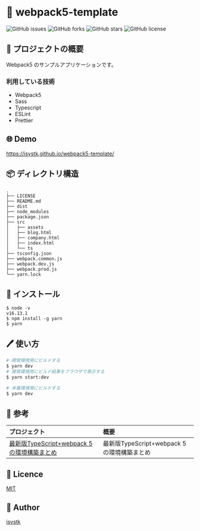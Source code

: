 # 🌙 webpack5-template

![GitHub issues](https://img.shields.io/github/issues/isystk/webpack5-template)
![GitHub forks](https://img.shields.io/github/forks/isystk/webpack5-template)
![GitHub stars](https://img.shields.io/github/stars/isystk/webpack5-template)
![GitHub license](https://img.shields.io/github/license/isystk/webpack5-template)

## 📗 プロジェクトの概要

Webpack5 のサンプルアプリケーションです。

### 利用している技術

- Webpack5
- Sass
- Typescript
- ESLint
- Prettier 

## 🌐 Demo
https://isystk.github.io/webpack5-template/


## 📦 ディレクトリ構造
```
.
├── LICENSE
├── README.md
├── dist
├── node_modules
├── package.json
├── src
│   ├── assets
│   ├── blog.html
│   ├── company.html
│   ├── index.html
│   └── ts
├── tsconfig.json
├── webpack.common.js
├── webpack.dev.js
├── webpack.prod.js
└── yarn.lock
```

## 💬 インストール

```
$ node -v
v16.13.1
$ npm install -g yarn
$ yarn
```

## 🖊️ 使い方

```bash
# 開発環境用にビルドする
$ yarn dev
# 開発環境用にビルド結果をブラウザで表示する
$ yarn start:dev

# 本番環境用にビルドする
$ yarn dev
```

## 🔗 参考

| プロジェクト| 概要|
| :---------------------------------------| :-------------------------------|
| [最新版TypeScript+webpack 5の環境構築まとめ](https://ics.media/entry/16329/)| 最新版TypeScript+webpack 5の環境構築まとめ|


## 🎫 Licence

[MIT](https://github.com/isystk/webpack5-template/blob/master/LICENSE)

## 👀 Author

[isystk](https://github.com/isystk)
